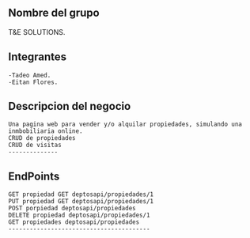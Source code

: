 

## Nombre del grupo

T&E SOLUTIONS.

## Integrantes
	-Tadeo Amed.
	-Eitan Flores.
## Descripcion del negocio
	Una pagina web para vender y/o alquilar propiedades, simulando una inmbobiliaria online.
	CRUD de propiedades
	CRUD de visitas
	--------------
## EndPoints	
	GET propiedad GET deptosapi/propiedades/1
	PUT propiedad GET deptosapi/propiedades/1
	POST porpiedad deptosapi/propiedades
	DELETE propiedad deptosapi/propiedades/1
	GET propiedades deptosapi/propiedades
	----------------------------------------
	

